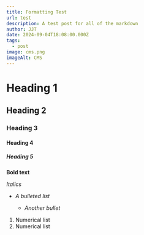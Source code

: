```yaml
---
title: Formatting Test
url: test
description: A test post for all of the markdown
author: JJT
date: 2024-09-04T18:08:00.000Z
tags:
  - post
image: cms.png
imageAlt: CMS
---
```

# **Heading 1**

## **Heading 2**

### **Heading 3**

#### **Heading 4**

##### **Heading 5**

**Bold text**

*Italics*

* *A bulleted list*

  * *Another bullet*

1. Numerical list
2. Numerical list
